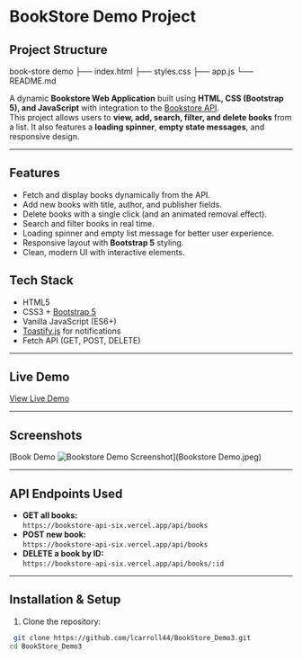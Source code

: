 # BookStore Demo Project

## Project Structure

book-store demo
├── index.html
├── styles.css
├── app.js
└── README.md

A dynamic **Bookstore Web Application** built using **HTML, CSS (Bootstrap 5), and JavaScript** with integration to the [Bookstore API](https://bookstore-api-six.vercel.app/api/books).  
This project allows users to **view, add, search, filter, and delete books** from a list. It also features a **loading spinner**, **empty state messages**, and responsive design.

---

## Features

- Fetch and display books dynamically from the API.
- Add new books with title, author, and publisher fields.
- Delete books with a single click (and an animated removal effect).
- Search and filter books in real time.
- Loading spinner and empty list message for better user experience.
- Responsive layout with **Bootstrap 5** styling.
- Clean, modern UI with interactive elements.

## Tech Stack

- HTML5
- CSS3 + [Bootstrap 5](https://getbootstrap.com/)
- Vanilla JavaScript (ES6+)
- [Toastify.js](https://apvarun.github.io/toastify-js/) for notifications
- Fetch API (GET, POST, DELETE)

---

## Live Demo

[View Live Demo](https://github.com/lcarroll44/BookStore-Demo3#)

---

## Screenshots

[Book Demo ![Bookstore Demo](https://github.com/user-attachments/assets/903ddbd5-2829-447f-b1b5-3fa2c48afb3a)
Screenshot](Bookstore Demo.jpeg)

---

## API Endpoints Used

- **GET all books:**  
`https://bookstore-api-six.vercel.app/api/books`
- **POST new book:**  
`https://bookstore-api-six.vercel.app/api/books`
- **DELETE a book by ID:**  
`https://bookstore-api-six.vercel.app/api/books/:id`

---

## Installation & Setup

1. Clone the repository:

 ```bash
  git clone https://github.com/lcarroll44/BookStore_Demo3.git
 cd BookStore_Demo3
 ```
